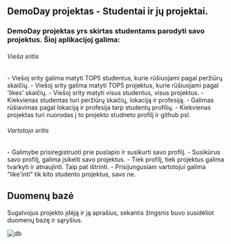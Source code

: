 ## DemoDay projektas - Studentai ir jų projektai.

<h3>DemoDay projektas yrs skirtas studentams parodyti savo projektus. Šioj aplikacijoj galima:</h3>

<h6>Vieša sritis</h6>
- Viešoj srity galima matyti TOP5 studentus, kurie rūšiuojami pagal peržiūrų skaičių.
- Viešoj srity galima matyti TOP5 projektus, kurie rūšiuojami pagal 'likes' skaičių.
- Viešoj srity matyti visus studentus, visus projektus.
- Kiekvienas studentas turi peržiūrų skaičių, lokaciją ir profesiją.
- Galimas rūšiavimas pagal lokaciją ir profesija tarp studentų profilių.
- Kiekvienas projektas turi nuorodas į to projekto studneto profilį ir github psl.

<h6>Vartotojo sritis</h6>
- Galimybe prisiregistruoti prie puslapio ir susikurti savo profilį.
- Susikūrus savo profilį, galima įsikelti savo projektus.
- Tiek profilį, tiek projektus galima tvarkyti ir atnaujinti. Taip pat ištrinti.
- Prisijungusiam vartotojui galima "like'inti" tik kito studento projektus, savo ne.



## Duomenų bazė

Sugalvojus projekto įdėją ir ją aprašius, sekantis žingsnis buvo susidėliot duomenų bazę ir sąryšius.

![db](https://github.com/Ksavera/DemoDayProject/assets/99336407/5240e70c-4076-4e53-bb57-f458ec13a88c)


